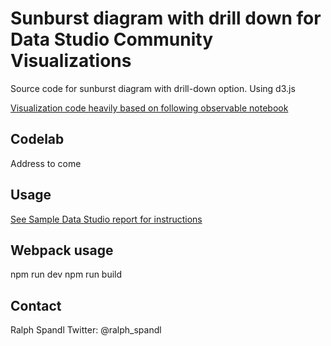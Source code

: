 # Sunburst diagram with drill down for Data Studio Community Visualizations
Source code for sunburst diagram with drill-down option.
Using d3.js

[Visualization code heavily based on following observable notebook](https://observablehq.com/@git-ashish/d3-sunburst-zoomable)


## Codelab
Address to come

## Usage
[See Sample Data Studio report for instructions](https://datastudio.google.com/reporting/1p06tzmnFLNbY92hC2HjYWmjPRmpBI-gK/page/mNHw)

## Webpack usage
npm run dev
npm run build

## Contact
Ralph Spandl Twitter: @ralph_spandl
